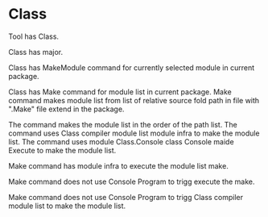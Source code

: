 # Class

Tool has Class.

Class has major.

Class has MakeModule command for currently selected module in current package.

Class has Make command for module list in current package.
Make command makes module list from list of relative source fold path
in file with ".Make" file extend in the package.

The command makes the module list in the order of the path list.
The command uses Class compiler module list module infra to make 
the module list.
The command uses module Class.Console class Console maide Execute
to make the module list.

Make command has module infra to execute the module list make.

Make command does not use Console Program to trigg execute the make.

Make command does not use Console Program to trigg Class compiler module list
to make the module list.